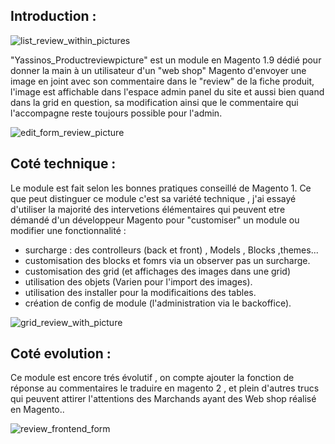 ## Introduction :

![list_review_within_pictures](https://cloud.githubusercontent.com/assets/25680893/23475852/22cdd4a4-feb9-11e6-897d-bbe13693bd19.png)

"Yassinos_Productreviewpicture" est un module en Magento 1.9 dédié pour donner la main à un utilisateur d'un "web shop" 
Magento d'envoyer une image en joint avec son commentaire dans le "review" de la fiche produit, l'image est affichable 
dans l'espace admin panel du site et aussi bien quand dans la grid en question, sa modification ainsi que le 
commentaire qui l'accompagne reste toujours possible pour l'admin.

![edit_form_review_picture](https://cloud.githubusercontent.com/assets/25680893/23475871/2fa0c614-feb9-11e6-9194-74cd7f2f292b.png)

## Coté technique :

Le module est fait selon les bonnes pratiques conseillé de Magento 1.
Ce que peut distinguer ce module c'est sa variété technique , j'ai essayé d'utiliser la majorité des intervetions 
élémentaires qui peuvent etre démandé d'un développeur Magento pour "customiser" un module ou modifier une fonctionnalité :

- surcharge  : des controlleurs (back et front) , Models , Blocks ,themes...
- customisation des blocks et fomrs via un observer pas un surcharge.
- customisation des grid (et affichages des images dans une grid)
- utilisation des objets (Varien pour l'import des images).
- utilisation des installer pour la modificaitions des tables.
- création de config de module (l'administration via le backoffice).

![grid_review_with_picture](https://cloud.githubusercontent.com/assets/25680893/23475874/324aac36-feb9-11e6-8915-a28b757146e4.png)

## Coté evolution :
Ce module est encore trés évolutif , on compte ajouter la fonction de réponse au commentaires le traduire en magento 2 , 
et plein d'autres trucs qui peuvent attirer l'attentions des Marchands ayant des Web shop réalisé en Magento..

![review_frontend_form](https://cloud.githubusercontent.com/assets/25680893/23475880/37318166-feb9-11e6-850e-387cfbd82b71.png)
